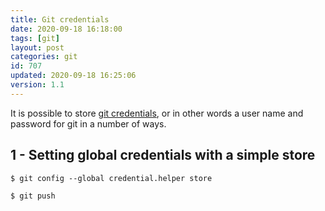 ```yaml
---
title: Git credentials
date: 2020-09-18 16:18:00
tags: [git]
layout: post
categories: git
id: 707
updated: 2020-09-18 16:25:06
version: 1.1
---
```


It is possible to store [git credentials](https://git-scm.com/docs/gitcredentials), or in other words a user name and password for git in a number of ways.

<!-- more -->

## 1 - Setting global credentials with a simple store

```
$ git config --global credential.helper store
```

```
$ git push

```
